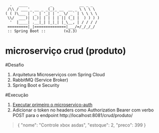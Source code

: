 ```
  .   ____          _            __ _ _
 /\\ / ___'_ __ _ _(_)_ __  __ _ \ \ \ \
( ( )\___ | '_ | '_| | '_ \/ _` | \ \ \ \
 \\/  ___)| |_)| | | | | || (_| |  ) ) ) )
  '  |____| .__|_| |_|_| |_\__, | / / / /
 =========|_|==============|___/=/_/_/_/
 :: Spring Boot ::        (v2.3)
```

# microserviço crud (produto)

#Desafio
1. Arquitetura Microserviços com Spring Cloud
2. RabbitMQ (Service Broker) 
3. Spring Boot e Security


#Execução
1. [Executar primeiro o microserviço-auth](https://github.com/eduardotsilva/microservico-auth/edit/main/README.md) 
2. Adicionar o token no headers como Authorization Bearer com verbo POST para o endpoint http://localhost:8081/crud/produto/
>  {
>   "nome": "Controle xbox asdas",
>  "estoque": 2,
>  "preco": 399
> }


